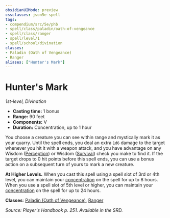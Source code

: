 ```yaml
---
obsidianUIMode: preview
cssclasses: json5e-spell
tags:
- compendium/src/5e/phb
- spell/class/paladin/oath-of-vengeance
- spell/class/ranger
- spell/level/1
- spell/school/divination
classes:
- Paladin (Oath of Vengeance)
- Ranger
aliases: ["Hunter's Mark"]
---
```

# Hunter's Mark
*1st-level, Divination*  

- **Casting time:** 1 bonus
- **Range:** 90 feet
- **Components:** V
- **Duration:** Concentration, up to 1 hour

You choose a creature you can see within range and mystically mark it as your quarry. Until the spell ends, you deal an extra `1d6` damage to the target whenever you hit it with a weapon attack, and you have advantage on any Wisdom ([Perception](git/3-Mechanics/CLI/rules/skills.md#Perception)) or Wisdom ([Survival](git/3-Mechanics/CLI/rules/skills.md#Survival)) check you make to find it. If the target drops to 0 hit points before this spell ends, you can use a bonus action on a subsequent turn of yours to mark a new creature.

**At Higher Levels.** When you cast this spell using a spell slot of 3rd or 4th level, you can maintain your [concentration](conditions.md#concentration) on the spell for up to 8 hours. When you use a spell slot of 5th level or higher, you can maintain your [concentration](conditions.md#concentration) on the spell for up to 24 hours.

**Classes**: [Paladin (Oath of Vengeance)](paladin-oath-of-vengeance.md), [Ranger](ranger.md)

*Source: Player's Handbook p. 251. Available in the SRD.*